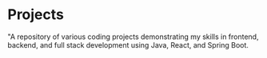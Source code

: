 # Projects
"A repository of various coding projects demonstrating my skills in frontend, backend, and full stack development using Java, React, and Spring Boot.
